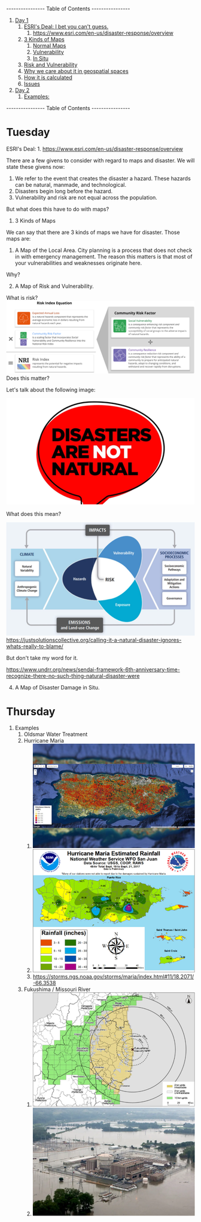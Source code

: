 ---------------- Table of Contents ---------------- 

1. [Day 1](#day1)
	1. [ESRI's Deal: I bet you can't guess.](#)
		1. https://www.esri.com/en-us/disaster-response/overview
	2. [3 Kinds of Maps](#)
		1. [Normal Maps](#)
		2. [Vulnerability](#)
		3. [In Situ](#)
	3. [Risk and Vulnerability](#)
	4. [Why we care about it in geospatial spaces](#)
	5. [How it is calculated](#)
	6. [Issues](#)
3. [Day 2](#day2)
	1. [Examples:](#)
	

---------------- Table of Contents ---------------- 
# <a id="day1"></a>Tuesday 
ESRI's Deal: 
		1. https://www.esri.com/en-us/disaster-response/overview
		
There are a few givens to consider with regard to maps and disaster. We will state these givens now: 

1. We refer to the event that creates the disaster a hazard. These hazards can be natural, manmade, and technological.
2. Disasters begin long before the hazard. 
3. Vulnerability and risk are not equal across the population. 

But what does this have to do with maps? 

1. 3 Kinds of Maps

We can say that there are 3 kinds of maps we have for disaster. Those maps are: 

1. A Map of the Local Area.
City planning is a process that does not check in with emergency management. The reason this matters is that most of your vulnerabilities and weaknesses originate here.

Why?

2. A Map of Risk and Vulnerability.

What is risk?
![](/images/Risk_Index_Calculation.svg)
Does this matter?

Let's talk about the following image: 

![](/images/notnat.jpeg)

What does this mean?

![](/images/nosuchmodel.png)
https://justsolutionscollective.org/calling-it-a-natural-disaster-ignores-whats-really-to-blame/ 

But don't take my word for it.

https://www.undrr.org/news/sendai-framework-6th-anniversary-time-recognize-there-no-such-thing-natural-disaster-were

4. A Map of Disaster Damage in Situ.

# <a id="day2"></a>Thursday 
1. Examples
	1. Oldsmar Water Treatment
	2. Hurricane Maria
		1. ![](/images/mariatree.jpeg)
		2. ![](/images/mariarain.jpg)
		3. https://storms.ngs.noaa.gov/storms/maria/index.html#11/18.2071/-66.3538
	4. Fukushima / Missouri River
		1. ![](/images/fuku.jpg)
		2. ![](/images/nebnuc.webp)